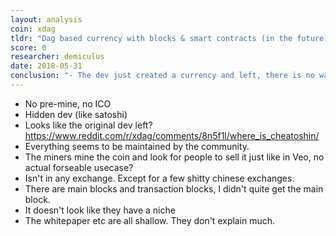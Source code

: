 ```yaml
---
layout: analysis
coin: xdag
tldr: "Dag based currency with blocks & smart contracts (in the future)"
score: 0
researcher: demiculus
date: 2018-05-31
conclusion: "- The dev just created a currency and left, there is no way of market penetration that I see.\n- Since the idea sounds okay and there isn't a lot of technical documentation, I couldn't understand if the idea their Dag system was shit or not so I gave it 0."
---
```


- No pre-mine, no ICO
- Hidden dev (like satoshi)
- Looks like the original dev left? https://www.reddit.com/r/xdag/comments/8n5f1l/where_is_cheatoshin/
- Everything seems to be maintained by the community.
- The miners mine the coin and look for people to sell it just like in Veo, no actual forseable usecase?
- Isn't in any exchange. Except for a few shitty chinese exchanges.
- There are main blocks and transaction blocks, I didn't quite get the main block.
- It doesn't look like they have a niche
- The whitepaper etc are all shallow. They don't explain much. 